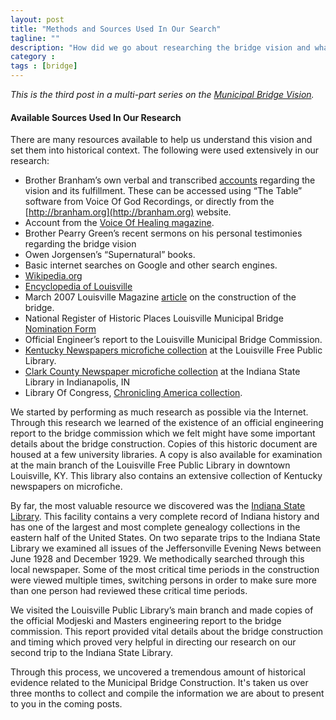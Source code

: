 ```yaml
---
layout: post
title: "Methods and Sources Used In Our Search"
tagline: ""
description: "How did we go about researching the bridge vision and what sources were used?"
category : 
tags : [bridge]
---
```

_This is the third post in a multi-part series on the <a href="/tags.html#bridge-ref">Municipal Bridge Vision</a>._

#### Available Sources Used In Our Research

There are many resources available to help us understand this vision and set them into historical context.  The following were used extensively in our research:

*  Brother Branham’s own verbal and transcribed [accounts](/2013/02/16/What-Did-Brother-Branham-Say-About-The-Bridge/) regarding the vision and its fulfillment.  These can be accessed using “The Table” software from Voice Of God Recordings, or directly from the [http://branham.org](http://branham.org) website.  
*  Account from the [Voice Of Healing magazine](http://www.godsgenerals.com/pdf/1948-1950_april.pdf).
*  Brother Pearry Green’s recent sermons on his personal testimonies regarding the bridge vision
* Owen Jorgensen’s “Supernatural” books.
* Basic internet searches on Google and other search engines.
* [Wikipedia.org](http://Wikipedia.org)
* [Encyclopedia of Louisville](http://books.google.com/books?id=pXbYITw4ZesC&lpg=PA124&ots=byz9wSRhUi&dq=Bridging%20the%20ohio%20carl%20kramer&pg=PA123#v=onepage&q&f=false)
* March 2007 Louisville Magazine [article](http://www.loumag.com/articledisplay.aspx?id=36106759) on the construction of the bridge.
* National Register of Historic Places Louisville Municipal Bridge [Nomination Form](http://pdfhost.focus.nps.gov/docs/NRHP/Text/84001578.pdf)
*  Official Engineer’s report to the Louisville Municipal Bridge Commission.  
* [Kentucky Newspapers microfiche collection](http://www.lfpl.org/newspapers.htm#kentucky) at the Louisville Free Public Library.
* [Clark County Newspaper microfiche collection](http://www.in.gov/library/2813.htm) at the Indiana State Library in Indianapolis, IN
* Library Of Congress, [Chronicling America collection](http://chroniclingamerica.loc.gov/).

We started by performing as much research as possible via the Internet.  Through this research we learned of the existence of an official engineering report to the bridge commission which we felt might have some important details about the bridge construction.  Copies of this historic document are housed at a few university libraries.  A copy is also available for examination at the main branch of the Louisville Free Public Library in downtown Louisville, KY.  This library also contains an extensive collection of Kentucky newspapers on microfiche.

By far, the most valuable resource we discovered was the [Indiana State Library](http://www.in.gov/library/).  This facility contains a very complete record of Indiana history and has one of the largest and most complete genealogy collections in the eastern half of the United States.  On two separate trips to the Indiana State Library we examined all issues of the Jeffersonville Evening News between June 1928 and December 1929.  We methodically searched through this local newspaper.  Some of the most critical time periods in the construction were viewed multiple times, switching persons in order to make sure more than one person had reviewed these critical time periods.

 We visited the Louisville Public Library’s main branch and made copies of the official Modjeski and Masters engineering report to the bridge commission.  This report provided vital details about the bridge construction and timing which proved very helpful in directing our research on our second trip to the Indiana State Library.

Through this process, we uncovered a tremendous amount of historical evidence related to the Municipal Bridge Construction.  It's taken us over three months to collect and compile the information we are about to present to you in the coming posts.
